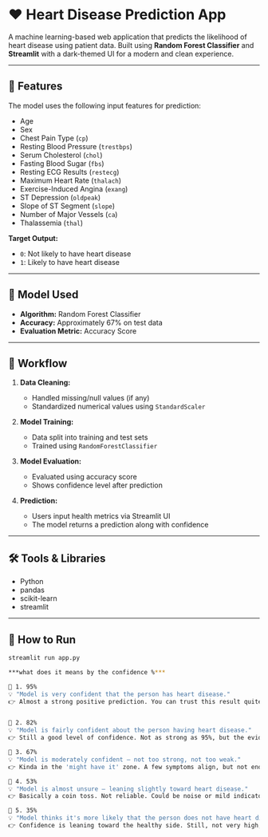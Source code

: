 # ❤️ Heart Disease Prediction App

A machine learning-based web application that predicts the likelihood of heart disease using patient data. Built using **Random Forest Classifier** and **Streamlit** with a dark-themed UI for a modern and clean experience.

---

## 📌 Features

The model uses the following input features for prediction:

- Age  
- Sex  
- Chest Pain Type (`cp`)  
- Resting Blood Pressure (`trestbps`)  
- Serum Cholesterol (`chol`)  
- Fasting Blood Sugar (`fbs`)  
- Resting ECG Results (`restecg`)  
- Maximum Heart Rate (`thalach`)  
- Exercise-Induced Angina (`exang`)  
- ST Depression (`oldpeak`)  
- Slope of ST Segment (`slope`)  
- Number of Major Vessels (`ca`)  
- Thalassemia (`thal`)

**Target Output:**
- `0`: Not likely to have heart disease  
- `1`: Likely to have heart disease

---

## 🤖 Model Used

- **Algorithm:** Random Forest Classifier  
- **Accuracy:** Approximately 67% on test data  
- **Evaluation Metric:** Accuracy Score

---

## 🔄 Workflow

1. **Data Cleaning:**  
   - Handled missing/null values (if any)  
   - Standardized numerical values using `StandardScaler`

2. **Model Training:**  
   - Data split into training and test sets  
   - Trained using `RandomForestClassifier`

3. **Model Evaluation:**  
   - Evaluated using accuracy score  
   - Shows confidence level after prediction

4. **Prediction:**  
   - Users input health metrics via Streamlit UI  
   - The model returns a prediction along with confidence

---

## 🛠️ Tools & Libraries

- Python
- pandas
- scikit-learn
- streamlit

---

## 🚀 How to Run

```bash
streamlit run app.py

***what does it means by the confidence %***

🔢 1. 95%
💡 "Model is very confident that the person has heart disease."
👉 Almost a strong positive prediction. You can trust this result quite a bit — the patterns in the input data strongly match people with heart disease in the training data. A warning sign.


🔢 2. 82%
💡 "Model is fairly confident about the person having heart disease."
👉 Still a good level of confidence. Not as strong as 95%, but the evidence is leaning towards the presence of disease. Worth a medical check-up just in case.

🔢 3. 67%
💡 "Model is moderately confident – not too strong, not too weak."
👉 Kinda in the 'might have it' zone. A few symptoms align, but not enough for a super solid prediction. Can’t ignore, but don’t panic. More info/tests needed.

🔢 4. 53%
💡 "Model is almost unsure – leaning slightly toward heart disease."
👉 Basically a coin toss. Not reliable. Could be noise or mild indicators in the data. More accurate input or deeper tests are needed.

🔢 5. 35%
💡 "Model thinks it's more likely that the person does not have heart disease."
👉 Confidence is leaning toward the healthy side. Still, not very high, so it’s just an estimate. Keep an eye on health, but it’s not a red flag yet.


